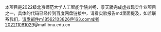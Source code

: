 本项目是2022级北京师范大学人工智能学院刘畅、景天骄完成虚拟现实作业项目之一，具体的代码已经传到百度网盘链接中，请看实验报告md里面提及，如若联系我们，请发邮件m18562103826@163.com或者202211081029@mail.bnu.edu.cn
